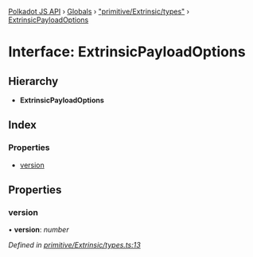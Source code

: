 [Polkadot JS API](../README.md) › [Globals](../globals.md) › ["primitive/Extrinsic/types"](../modules/_primitive_extrinsic_types_.md) › [ExtrinsicPayloadOptions](_primitive_extrinsic_types_.extrinsicpayloadoptions.md)

# Interface: ExtrinsicPayloadOptions

## Hierarchy

* **ExtrinsicPayloadOptions**

## Index

### Properties

* [version](_primitive_extrinsic_types_.extrinsicpayloadoptions.md#version)

## Properties

###  version

• **version**: *number*

*Defined in [primitive/Extrinsic/types.ts:13](https://github.com/polkadot-js/api/blob/f080d6ed1c/packages/types/src/primitive/Extrinsic/types.ts#L13)*
